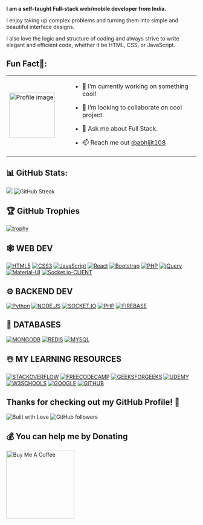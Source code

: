 **I am a self-taught Full-stack web/mobile developer from India.**

I enjoy taking up complex problems and turning them into simple and beautiful interface designs.

I also love the logic and structure of coding and always strive to write elegant and efficient code, whether it be HTML, CSS, or JavaScript.

## Fun Fact🎈:

<table style="border:none;">
  <tr style="border:none;">
    <td width="150" style="border: none;">
      <img src="https://github.com/user-attachments/assets/57073689-a488-440d-b781-3c00a1b49b1f" width="120" alt="Profile image" />
    </td>
    <td style="border:none;">

- 🔭 I’m currently working on something cool!  
- 👯 I’m looking to collaborate on cool project.  
- 💬 Ask me about Full Stack.  
- 📫 Reach me out [@abhijit108](https://www.linkedin.com/in/abhijit108)  

    </td>
  </tr>
</table>

## 📊 GitHub Stats:

<picture>
  <source
    srcset="https://github-readme-stats.vercel.app/api?username=aabhijit108&show_icons=true&theme=dark"
    media="(prefers-color-scheme: dark)"
  />
  <source
    srcset="https://github-readme-stats.vercel.app/api?username=aabhijit108&show_icons=true"
    media="(prefers-color-scheme: light), (prefers-color-scheme: no-preference)"
  />
  <img src="https://github-readme-stats.vercel.app/api?username=aabhijit108&show_icons=true" />
</picture>

<img src="https://streak-stats.demolab.com/?user=aabhijit108" alt="GitHub Streak" />

## 🏆 GitHub Trophies
[![trophy](https://github-profile-trophy.vercel.app/?username=aabhijit108)](https://github.com/aabhijit108/github-profile-trophy)

## 🕸️ WEB DEV

[![HTML5](https://img.shields.io/badge/HTML5-E34F26?style=for-the-badge&logo=html5&logoColor=white)](https://github.com/aabhijit108?tab=repositories) [![CSS3](https://img.shields.io/badge/CSS3-1572B6?style=for-the-badge&logo=css3&logoColor=white)](https://github.com/aabhijit108?tab=repositories) [![JavaScript](https://img.shields.io/badge/JavaScript-F7DF1E?style=for-the-badge&logo=javascript&logoColor=black)](https://github.com/aabhijit108?tab=repositories) [![React](https://img.shields.io/badge/React-20232A?style=for-the-badge&logo=react&logoColor=61DAFB)](https://github.com/aabhijit108?tab=repositories) [![Bootstrap](https://img.shields.io/badge/Bootstrap-7952B3?style=for-the-badge&logo=bootstrap&logoColor=white)](https://github.com/aabhijit108?tab=repositories) [![PHP](https://img.shields.io/badge/PHP-777BB4?style=for-the-badge&logo=php&logoColor=white)](https://github.com/aabhijit108?tab=repositories) [![jQuery](https://img.shields.io/badge/jQuery-0769AD?style=for-the-badge&logo=jquery&logoColor=white)](https://github.com/aabhijit108?tab=repositories) [![Material-UI](https://img.shields.io/badge/Material--UI-0081CB?style=for-the-badge&logo=mui&logoColor=white)](https://github.com/aabhijit108?tab=repositories) [![Socket.io-CLIENT](https://img.shields.io/badge/Socket.io--client-black?style=for-the-badge&logo=socket.io--client&logoColor=white)](https://github.com/aabhijit108?tab=repositories) 

## ⚙️ BACKEND DEV
[![Python](https://img.shields.io/badge/Python-3776AB?style=for-the-badge&logo=python&logoColor=F7DF1E)](https://github.com/aabhijit108?tab=repositories) [![NODE.JS](https://img.shields.io/badge/Node.js-43853D?style=for-the-badge&logo=node.js&logoColor=white)](https://github.com/aabhijit108?tab=repositories) [![SOCKET.IO](https://img.shields.io/badge/Socket.io-000?style=for-the-badge&logo=socket.io&logoColor=white)](https://github.com/aabhijit108?tab=repositories) [![PHP](https://img.shields.io/badge/PHP-777BB4?style=for-the-badge&logo=php&logoColor=white)](https://github.com/aabhijit108?tab=repositories) [![FIREBASE](https://img.shields.io/badge/Firebase-039BE5?style=for-the-badge&logo=firebase&logoColor=white)](https://github.com/aabhijit108?tab=repositories)

## 📅 DATABASES
[![MONGODB](https://img.shields.io/badge/Mongodb-4EA94B?style=for-the-badge&logo=mongodb&logoColor=white)](https://github.com/aabhijit108?tab=repositories) [![REDIS](https://img.shields.io/badge/Redis-DD0031?style=for-the-badge&logo=redis&logoColor=white)](https://github.com/aabhijit108?tab=repositories) [![MYSQL](https://img.shields.io/badge/Mysql-000?style=for-the-badge&logo=mysql&logoColor=white)](https://github.com/aabhijit108?tab=repositories)

## ☃️ MY LEARNING RESOURCES
 [![STACKOVERFLOW](https://img.shields.io/badge/Stackoverflow-FE7A16?style=for-the-badge&logo=stack-overflow&logoColor=white)](https://stackoverflow.com/) [![FREECODECAMP](https://img.shields.io/badge/Freecodecamp-112233?style=for-the-badge&logo=freecodecamp&logoColor=green)](https://www.freecodecamp.org/) [![GEEKSFORGEEKS](https://img.shields.io/badge/Geeksforgeeks-555555?style=for-the-badge&logo=geeksforgeeks&logoColor=35914c)](https://www.geeksforgeeks.org/) [![UDEMY](https://img.shields.io/badge/Udemy-A435F0?style=for-the-badge&logo=udemy&logoColor=white)](https://www.udemy.com/) [![W3SCHOOLS](https://img.shields.io/badge/W3schools-04A46A?style=for-the-badge&logo=w3schools&logoColor=white)](https://www.w3schools.com/) [![GOOGLE](https://img.shields.io/badge/Google-4285F4?style=for-the-badge&logo=google&logoColor=white)](https://www.google.com/) [![GITHUB](https://img.shields.io/badge/Github-000?style=for-the-badge&logo=github&logoColor=white)](https://github.com/)

## Thanks for checking out my GitHub Profile! 🙏
![Built with Love](https://img.shields.io/badge/BUILT%20WITH-%E2%9D%A4-orange?style=for-the-badge)
![GitHub followers](https://img.shields.io/github/followers/aabhijit108?label=FOLLOWERS&style=for-the-badge&logo=github)

## 💰 You can help me by Donating
<a href="https://www.buymeacoffee.com/coderabhijit" target="_blank">
  <img src="https://cdn.buymeacoffee.com/buttons/v2/default-yellow.png" alt="Buy Me A Coffee" width="180" />
</a>

